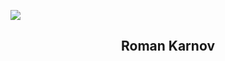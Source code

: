 <p>
  <img src="https://svg-banners.vercel.app/api?type=luminance&text1=Hi%20,%20I%27m%20RoKa781&height=100&width=1000">
</p>

<h2 align="center">Roman Karnov</h2>
